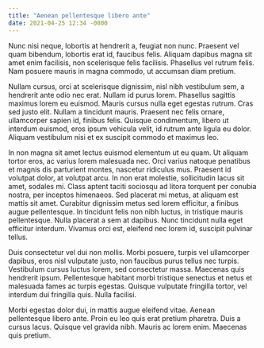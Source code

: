 ```yaml
---
title: "Aenean pellentesque libero ante"
date: 2021-04-25 12:34 -0800
---
```


Nunc nisi neque, lobortis at hendrerit a, feugiat non nunc. Praesent vel quam bibendum, lobortis erat id, faucibus felis. Aliquam dapibus magna sit amet enim facilisis, non scelerisque felis facilisis. Phasellus vel rutrum felis. Nam posuere mauris in magna commodo, ut accumsan diam pretium.

Nullam cursus, orci at scelerisque dignissim, nisl nibh vestibulum sem, a hendrerit ante odio nec erat. Nullam id purus lorem. Phasellus sagittis maximus lorem eu euismod. Mauris cursus nulla eget egestas rutrum. Cras sed justo elit. Nullam a tincidunt mauris. Praesent nec felis ornare, ullamcorper sapien id, finibus felis. Quisque condimentum, libero ut interdum euismod, eros ipsum vehicula velit, id rutrum ante ligula eu dolor. Aliquam vestibulum nisi et ex suscipit commodo et maximus leo.

In non magna sit amet lectus euismod elementum ut eu quam. Ut aliquam tortor eros, ac varius lorem malesuada nec. Orci varius natoque penatibus et magnis dis parturient montes, nascetur ridiculus mus. Praesent id volutpat dolor, at volutpat arcu. In non erat molestie, sollicitudin lacus sit amet, sodales mi. Class aptent taciti sociosqu ad litora torquent per conubia nostra, per inceptos himenaeos. Sed placerat mi metus, at aliquam est mattis sit amet. Curabitur dignissim metus sed lorem efficitur, a finibus augue pellentesque. In tincidunt felis non nibh luctus, in tristique mauris pellentesque. Nulla placerat a sem at dapibus. Nunc tincidunt nulla eget efficitur interdum. Vivamus orci est, eleifend nec lorem id, suscipit pulvinar tellus.

Duis consectetur vel dui non mollis. Morbi posuere, turpis vel ullamcorper dapibus, eros nisl vulputate justo, non faucibus purus tellus nec turpis. Vestibulum cursus luctus lorem, sed consectetur massa. Maecenas quis hendrerit ipsum. Pellentesque habitant morbi tristique senectus et netus et malesuada fames ac turpis egestas. Quisque vulputate fringilla tortor, vel interdum dui fringilla quis. Nulla facilisi.

Morbi egestas dolor dui, in mattis augue eleifend vitae. Aenean pellentesque libero ante. Proin eu leo quis erat pretium pharetra. Duis a cursus lacus. Quisque vel gravida nibh. Mauris ac lorem enim. Maecenas quis pretium.
